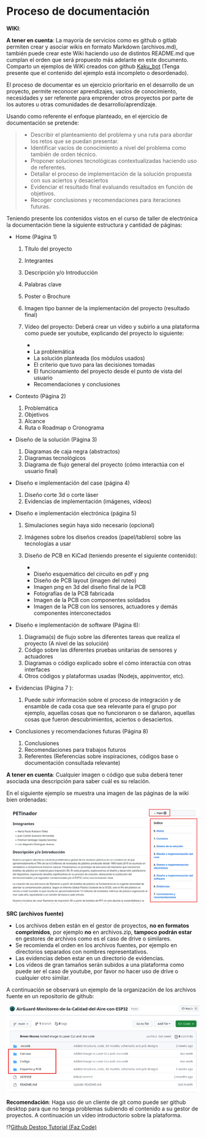 # Proceso de documentación

**WIKI**:

**A tener en cuenta**: La mayoría de servicios como es github o gitlab permiten crear y asociar
wikis en formato Markdown (archivos.md), también puede crear este Wiki haciendo uso de distintos
README.md que cumplan el orden que será propuesto más adelante en este documento. Comparto un ejemplos
de WiKi creados con github [Kaku_bot](https://github.com/DonJoseGo/Kaku_Bot/wiki) (Tenga presente que
el contenido del ejemplo está incompleto o desordenado).

El proceso de documentar es un ejercicio prioritario en el desarrollo de un proyecto,
permite reconocer aprendizajes, vacíos de conocimiento, necesidades y ser
referente para emprender otros proyectos por parte de los autores u otras comunidades de desarrollo/aprendizaje.

Usando como referente el enfoque planteado, en el ejercicio de documentación
se pretende:

> * Describir el planteamiento del problema y una ruta para abordar los retos que se puedan presentar.
> * Identificar vacíos de conocimiento a nivel del problema como también de orden técnico.
> * Proponer soluciones tecnológicas contextualizadas haciendo uso de referentes.
> * Detallar el proceso de implementación de la solución propuesta con sus aciertos y desaciertos 
> * Evidenciar el resultado final evaluando resultados en función de objetivos.
> * Recoger conclusiones y recomendaciones para iteraciones futuras.

Teniendo presente los contenidos vistos en el curso de taller de electrónica la documentación
tiene la siguiente estructura y cantidad de páginas:

* Home (Página 1)

  1. Título del proyecto
  2. Integrantes
  3. Descripción y/o Introducción
  4. Palabras clave
  5. Poster o Brochure
  6. Imagen tipo banner de la implementación del proyecto (resultado final)
  7. Vídeo del proyecto: Deberá crear un vídeo y subirlo a una plataforma como puede ser youtube, explicando del proyecto lo siguiente:

      *
      * La problemática
      * La solución planteada (los módulos usados)
      * El criterio que tuvo para las decisiones tomadas
      * El funcionamiento del proyecto desde el punto de vista del usuario
      * Recomendaciones y conclusiones


* Contexto (Página 2)

  1. Problemática
  2. Objetivos
  3. Alcance
  4. Ruta o Roadmap o Cronograma

* Diseño de la solución (Página 3)

  1. Diagramas de caja negra (abstractos)
  2. Diagramas tecnológicos
  3. Diagrama de flujo general del proyecto (cómo interactúa con el usuario final)

* Diseño e implementación del case (página 4)

  1. Diseño corte 3d o corte láser
  2. Evidencias de implementación (imágenes, vídeos)

* Diseño e implementación electrónica (página 5)

  1. Simulaciones según haya sido necesario (opcional)
  2. Imágenes sobre los diseños creados (papel/tablero) sobre las tecnologías a usar
  3. Diseño de PCB en KiCad (teniendo presente el siguiente contenido):

      *
      * Diseño esquemático del circuito en pdf y png 
      * Diseño de PCB layout (imagen del ruteo)
      * Imagen png en 3d del diseño final de la PCB
      * Fotografías de la PCB fabricada
      * Imagen de la PCB con componentes soldados
      * Imagen de la PCB con los sensores, actuadores y demás componentes interconectados

* Diseño e implementación de software (Página 6):
  1. Diagrama(s) de flujo sobre las diferentes tareas que realiza el proyecto (A nivel de las solución)
  2. Código sobre las diferentes pruebas unitarias de sensores y actuadores
  3. Diagramas o código explicado sobre el cómo interactúa con otras interfaces
  4. Otros códigos y plataformas usadas (Nodejs, appinventor, etc).

* Evidencias (Página 7 ):
  1. Puede subir información sobre el proceso de integración y de ensamble de cada cosa que sea relevante para el grupo
  por ejemplo, aquellas cosas que no funcionaron o se dañaron, aquellas cosas que fueron descubrimientos, aciertos o desaciertos.
* Conclusiones y recomendaciones futuras (Página 8)
  1. Conclusiones
  2. Recomendaciones para trabajos futuros
  3. Referentes (Referencias sobre inspiraciones, códigos base o documentación consultada relevante)

**A tener en cuenta**: Cualquier imagen o código que suba deberá tener asociada una descripción para saber cuál es su relación.

En el siguiente ejemplo se muestra una imagen de las páginas de la wiki bien ordenadas:

![Wiki bien ordenada](img/design-process/docs/docs-wiki-sort.png)


**SRC (archivos fuente)**

* Los archivos deben están en el gestor de proyectos, **no en formatos comprimidos**, por ejemplo **no** en archivos.zip, **tampoco podrán estar** en gestores de archivos como es el caso de drive o similares.
* Se recomienda el orden en los archivos fuentes, por ejemplo en directorios separados con nombres representativos.
* Las evidencias deben estar en un directorio de evidencias.
* Los vídeos de gran tamaños serán subidos a una plataforma como puede ser el caso de youtube, por favor no hacer
uso de drive o cualquier otro similar.

A continuación se observará un ejemplo de la organización de los archivos fuente en un repositorio de github:

![Ejemplo de documentación](./img/design-process/docs/docs-src-example.png)


**Recomendación**: Haga uso de un cliente de git como puede ser github desktop para que no tenga problemas subiendo el contenido a su
gestor de proyectos. A continuación un vídeo introductorio sobre la plataforma.

!?[Github Destop Tutorial (Faz Code)](https://www.youtube.com/watch?v=TuOQBfhp-r0)



